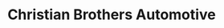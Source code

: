 ---
title: "Christian Brothers Automotive"
url: /gilbert/christian-brothers-automotive-north-mcqueen-road/
shop: car repair
---